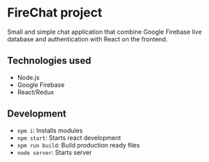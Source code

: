 # FireChat project
Small and simple chat application that combine Google Firebase live database and authentication with React on the frontend.

## Technologies used

- Node.js
- Google Firebase
- React/Redux

## Development

- `npm i`: Installs modules
- `npm start`: Starts react development
- `npm run build`: Build production ready files
- `node server`: Starts server